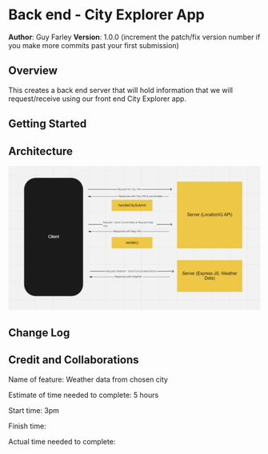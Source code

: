 # Back end - City Explorer App

**Author**: Guy Farley
**Version**: 1.0.0 (increment the patch/fix version number if you make more commits past your first submission)

## Overview

This creates a back end server that will hold information that we will request/receive using our front end City Explorer app.

## Getting Started
<!-- What are the steps that a user must take in order to build this app on their own machine and get it running? -->

## Architecture

![Web Request-Response Cycle](/Lab07%20WRRC.png)

## Change Log
<!-- Use this area to document the iterative changes made to your application as each feature is successfully implemented. Use time stamps. Here's an example:

01-01-2001 4:59pm - Application now has a fully-functional express server, with a GET route for the location resource. -->

## Credit and Collaborations
<!-- Give credit (and a link) to other people or resources that helped you build this application. -->

Name of feature: Weather data from chosen city

Estimate of time needed to complete: 5 hours

Start time: 3pm

Finish time:

Actual time needed to complete:
